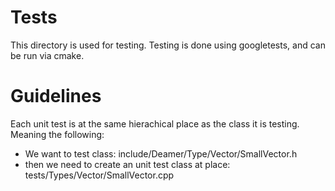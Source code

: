 # Tests

This directory is used for testing. Testing is done using googletests, and can be run via cmake.

# Guidelines

Each unit test is at the same hierachical place as the class it is testing. Meaning the following:
- We want to test class: include/Deamer/Type/Vector/SmallVector.h
- then we need to create an unit test class at place: tests/Types/Vector/SmallVector.cpp